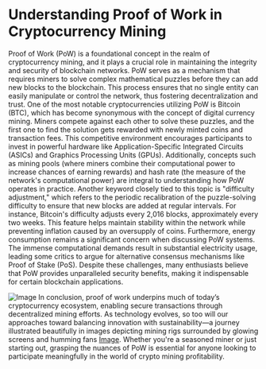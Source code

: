 # Understanding Proof of Work in Cryptocurrency Mining
Proof of Work (PoW) is a foundational concept in the realm of cryptocurrency mining, and it plays a crucial role in maintaining the integrity and security of blockchain networks. PoW serves as a mechanism that requires miners to solve complex mathematical puzzles before they can add new blocks to the blockchain. This process ensures that no single entity can easily manipulate or control the network, thus fostering decentralization and trust.
One of the most notable cryptocurrencies utilizing PoW is Bitcoin (BTC), which has become synonymous with the concept of digital currency mining. Miners compete against each other to solve these puzzles, and the first one to find the solution gets rewarded with newly minted coins and transaction fees. This competitive environment encourages participants to invest in powerful hardware like Application-Specific Integrated Circuits (ASICs) and Graphics Processing Units (GPUs). Additionally, concepts such as mining pools (where miners combine their computational power to increase chances of earning rewards) and hash rate (the measure of the network's computational power) are integral to understanding how PoW operates in practice.
Another keyword closely tied to this topic is "difficulty adjustment," which refers to the periodic recalibration of the puzzle-solving difficulty to ensure that new blocks are added at regular intervals. For instance, Bitcoin's difficulty adjusts every 2,016 blocks, approximately every two weeks. This feature helps maintain stability within the network while preventing inflation caused by an oversupply of coins.
Furthermore, energy consumption remains a significant concern when discussing PoW systems. The immense computational demands result in substantial electricity usage, leading some critics to argue for alternative consensus mechanisms like Proof of Stake (PoS). Despite these challenges, many enthusiasts believe that PoW provides unparalleled security benefits, making it indispensable for certain blockchain applications.

![Image](https://github.com/user-attachments/assets/d7419ec9-dc67-403f-bf28-8faea5f1f74f)
In conclusion, proof of work underpins much of today’s cryptocurrency ecosystem, enabling secure transactions through decentralized mining efforts. As technology evolves, so too will our approaches toward balancing innovation with sustainability—a journey illustrated beautifully in images depicting mining rigs surrounded by glowing screens and humming fans [Image](https://github.com/user-attachments/assets/b98a03c9-4361-476f-bc6d-6b532eb8121a). Whether you're a seasoned miner or just starting out, grasping the nuances of PoW is essential for anyone looking to participate meaningfully in the world of crypto mining profitability.
